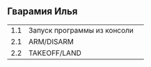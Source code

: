 ## Гварамия Илья

<table><tr><td>1.1</td><td>Запуск программы из консоли</td><td> </td></tr><tr><td>2.1</td><td>ARM/DISARM</td><td> </td></tr><tr><td>2.2</td><td>TAKEOFF/LAND</td><td> </td></tr></table>